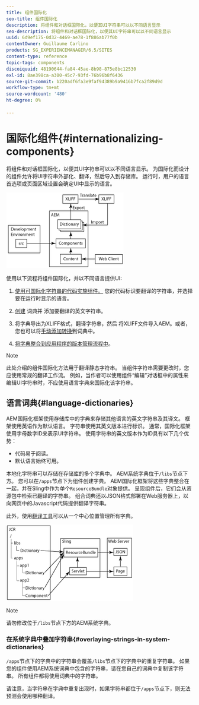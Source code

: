 ```yaml
---
title: 组件国际化
seo-title: 组件国际化
description: 将组件和对话框国际化，以便其UI字符串可以以不同语言显示
seo-description: 将组件和对话框国际化，以便其UI字符串可以以不同语言显示
uuid: 6d9ef175-0d32-4469-ae78-1f886ab77f0b
contentOwner: Guillaume Carlino
products: SG_EXPERIENCEMANAGER/6.5/SITES
content-type: reference
topic-tags: components
discoiquuid: 48190644-fa84-45ae-8b98-875e8bc12530
exl-id: 8ae398ca-a300-45c7-93fd-76b96b8f6436
source-git-commit: b220adf6fa3e9faf94389b9a9416b7fca2f89d9d
workflow-type: tm+mt
source-wordcount: '480'
ht-degree: 0%

---
```


# 国际化组件{#internationalizing-components}

将组件和对话框国际化，以便其UI字符串可以以不同语言显示。 为国际化而设计的组件允许将UI字符串外部化、翻译，然后导入到存储库。 运行时，用户的语言首选项或页面区域设置会确定UI中显示的语言。

![chlimage_1-9](assets/chlimage_1-9a.png)

使用以下流程将组件国际化，并以不同语言提供UI:

1. [使用可国际化字符串的代码实施组件。](/help/sites-developing/i18n-dev.md) 您的代码标识要翻译的字符串，并选择要在运行时显示的语言。
1. [创建](/help/sites-developing/i18n-translator.md#creating-a-dictionary) 词典并 [](/help/sites-developing/i18n-translator.md#adding-changing-and-removing-strings) 添加要翻译的英文字符串。

1. [](/help/sites-developing/i18n-translator.md#exporting-a-dictionary) 将字典导出为XLIFF格式，翻译字符串，然后 [](/help/sites-developing/i18n-translator.md#importing-a-dictionary) 将XLIFF文件导入AEM。或者，您也可以将[手动添加转换](/help/sites-developing/i18n-translator.md#editing-translated-strings)到词典中。

1. [将字典整合到应用程序的版本管理流程中](/help/sites-developing/i18n-translator.md#publishing-dictionaries)。

>[!NOTE]
>
>此处介绍的组件国际化方法用于翻译静态字符串。 当组件字符串需要更改时，您应使用常规的翻译工作流。 例如，当作者可以使用组件“编辑”对话框中的属性来编辑UI字符串时，不应使用语言字典来国际化该字符串。

## 语言词典{#language-dictionaries}

AEM国际化框架使用存储库中的字典来存储其他语言的英文字符串及其译文。 框架使用英语作为默认语言。 字符串使用其英文版本进行标识。 通常，国际化框架使用字母数字ID来表示UI字符串。 使用字符串的英文版本作为ID具有以下几个优势：

* 代码易于阅读。
* 默认语言始终可用。

本地化字符串可以存储在存储库的多个字典中。 AEM系统字典位于`/libs`节点下方。 您可以在`/apps`节点下为组件创建字典。 AEM国际化框架将这些字典整合在一起，并在Sling中作为单个`ResourceBundle`对象提供。 呈现组件后，它们会从资源包中检索已翻译的字符串。 组合词典还以JSON格式部署在Web服务器上，以向网页中的Javascript代码提供翻译字符串。

此外，使用[翻译工具](/help/sites-developing/i18n-translator.md)可以从一个中心位置管理所有字典。

![chlimage_1-10](assets/chlimage_1-10a.png)

>[!NOTE]
>
>请勿修改位于`/libs`节点下方的AEM系统字典。

### 在系统字典中叠加字符串{#overlaying-strings-in-system-dictionaries}

`/apps`节点下的字典中的字符串会覆盖`/libs`节点下的字典中的重复字符串。 如果您的组件使用AEM系统词典中包含的字符串，请在您自己的词典中复制该字符串。 所有组件都将使用词典中的字符串。

请注意，当字符串在字典中重复出现时，如果字符串都位于`/apps`节点下，则无法预测会使用哪种翻译。
